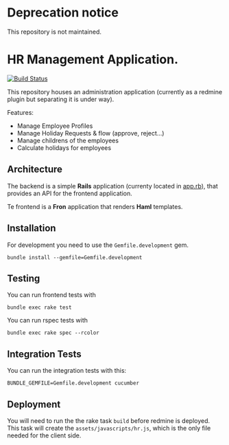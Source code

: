 # Deprecation notice

This repository is not maintained.

# HR Management Application. 
[![Build Status](https://travis-ci.org/digitalnatives/redmine_hr.svg?branch=master)](https://travis-ci.org/digitalnatives/redmine_hr)

This repository houses an administration application (currently as a redmine plugin but separating it is under way).

Features:
  * Manage Employee Profiles
  * Manage Holiday Requests & flow (approve, reject...)
  * Manage childrens of the employees
  * Calculate holidays for employees

## Architecture
The backend is a simple **Rails** application (currenty located in [app.rb](app.rb)), that provides an API for the frontend application.

Te frontend is a **Fron** application that renders **Haml** templates. 

## Installation
For development you need to use the `Gemfile.development` gem.

`bundle install --gemfile=Gemfile.development`

## Testing
You can run frontend tests with 

`bundle exec rake test`

You can run rspec tests with

`bundle exec rake spec --rcolor`

## Integration Tests
You can run the integration tests with this:

`BUNDLE_GEMFILE=Gemfile.development cucumber`

## Deployment
You will need to run the the rake task `build` before redmine is deployed. This task will create the `assets/javascripts/hr.js`, which is the only file needed for the client side.
